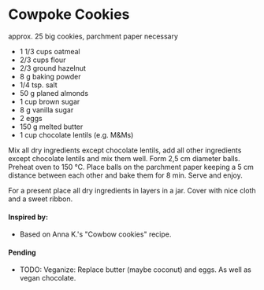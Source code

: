 # Cowpoke Cookies
approx. 25 big cookies, parchment paper necessary

* 1 1/3 cups oatmeal
* 2/3 cups flour 
* 2/3 ground hazelnut
* 8 g baking powder
* 1/4 tsp. salt
* 50 g planed almonds
* 1 cup brown sugar
* 8 g vanilla sugar
* 2 eggs
* 150 g melted butter
* 1 cup chocolate lentils (e.g. M&Ms)

Mix all dry ingredients except chocolate lentils, add all other ingredients except chocolate lentils and mix them well. Form 2,5 cm diameter balls. Preheat oven to 150 °C. Place balls on the parchment paper keeping a 5 cm distance between each other and bake them for 8 min. Serve and enjoy.

For a present place all dry ingredients in layers in a jar. Cover with nice cloth and a sweet ribbon. 

#### Inspired by: 
* Based on Anna K.'s "Cowbow cookies" recipe.

#### Pending 
* TODO: Veganize: Replace butter (maybe coconut) and eggs. As well as vegan chocolate.
